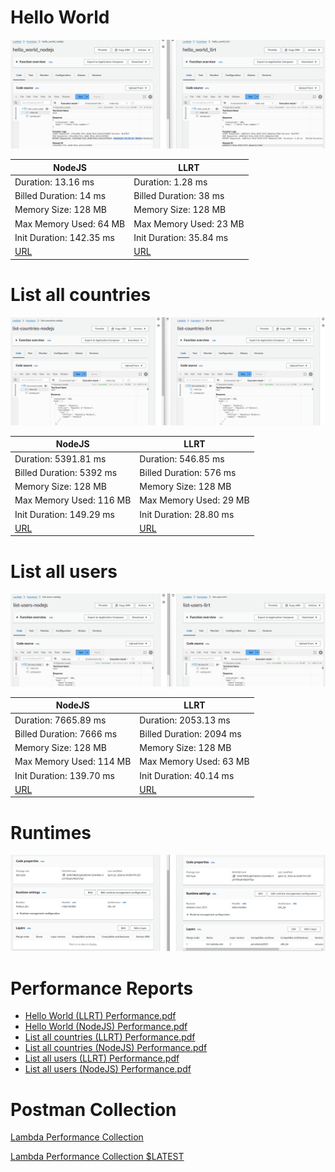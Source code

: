 # Hello World

![Hello World](resources/hello_world.png)

| NodeJS                                                                       | LLRT                                                                         |
|------------------------------------------------------------------------------|------------------------------------------------------------------------------|
| Duration: 13.16 ms                                                           | Duration: 1.28 ms                                                            |
| Billed Duration: 14 ms                                                       | Billed Duration: 38 ms                                                       |
| Memory Size: 128 MB                                                          | Memory Size: 128 MB                                                          |
| Max Memory Used: 64 MB                                                       | Max Memory Used: 23 MB                                                       |
| Init Duration: 142.35 ms                                                     | Init Duration: 35.84 ms                                                      |
| [URL](https://fgjzkk5smnfipc33shwrhg7g2q0onvhe.lambda-url.us-east-1.on.aws/) | [URL](https://nxs6kv4v5wrcy543yswbam77di0nimqb.lambda-url.us-east-1.on.aws/) |

# List all countries

![List all countries](resources/list_countries.png)

| NodeJS                                                                       | LLRT                                                                         |
|------------------------------------------------------------------------------|------------------------------------------------------------------------------|
| Duration: 5391.81 ms                                                         | Duration: 546.85 ms                                                          |
| Billed Duration: 5392 ms                                                     | Billed Duration: 576 ms                                                      |
| Memory Size: 128 MB                                                          | Memory Size: 128 MB                                                          |
| Max Memory Used: 116 MB                                                      | Max Memory Used: 29 MB                                                       |
| Init Duration: 149.29 ms                                                     | Init Duration: 28.80 ms                                                      |
| [URL](https://nc732ydbgfrzrrkiqcuxnoodzi0kkdsu.lambda-url.us-east-1.on.aws/) | [URL](https://5g44amigoxxh5w2ubgdo4xfpyu0zcsfk.lambda-url.us-east-1.on.aws/) |

# List all users

![list_users](resources/list_users.png)

| NodeJS                                                                       | LLRT                                                                         |
|------------------------------------------------------------------------------|------------------------------------------------------------------------------|
| Duration: 7665.89 ms                                                         | Duration: 2053.13 ms                                                         |
| Billed Duration: 7666 ms                                                     | Billed Duration: 2094 ms                                                     |
| Memory Size: 128 MB                                                          | Memory Size: 128 MB                                                          |
| Max Memory Used: 114 MB                                                      | Max Memory Used: 63 MB                                                       |
| Init Duration: 139.70 ms                                                     | Init Duration: 40.14 ms                                                      |
| [URL](https://od62pxwsyee42heditojf2axqi0pbfac.lambda-url.us-east-1.on.aws/) | [URL](https://fmf5zofdptuixjtamqss6hspsi0efhrk.lambda-url.us-east-1.on.aws/) |

# Runtimes

![Runtimes](resources/runtimes.png)

# Performance Reports

* [Hello World (LLRT) Performance.pdf](reports%2FHello%20World%20%28LLRT%29%20Performance.pdf)
* [Hello World (NodeJS) Performance.pdf](reports%2FHello%20World%20%28NodeJS%29%20Performance.pdf)
* [List all countries (LLRT) Performance.pdf](reports%2FList%20all%20countries%20%28LLRT%29%20Performance.pdf)
* [List all countries (NodeJS) Performance.pdf](reports%2FList%20all%20countries%20%28NodeJS%29%20Performance.pdf)
* [List all users (LLRT) Performance.pdf](reports%2FList%20all%20users%20%28LLRT%29%20Performance.pdf)
* [List all users (NodeJS) Performance.pdf](reports%2FList%20all%20users%20%28NodeJS%29%20Performance.pdf)

# Postman Collection

[Lambda Performance Collection](https://www.postman.com/skota-in/workspace/skota-public/collection/28843236-d10de28b-da48-4b61-9d81-cc8eebe34834?action=share&creator=28843236)

[Lambda Performance Collection $LATEST](https://www.postman.com/skota-in/workspace/skota-public/collection/28843236-0b052c38-bf98-48aa-9c42-06ed06209092?action=share&creator=28843236)
